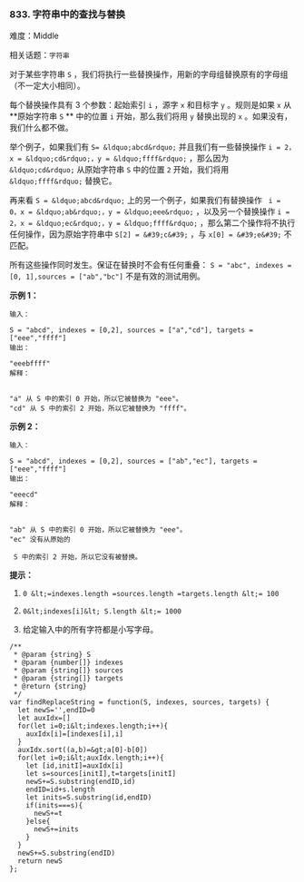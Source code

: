 ### 833. 字符串中的查找与替换

难度：Middle

相关话题：`字符串`

对于某些字符串  `S` ，我们将执行一些替换操作，用新的字母组替换原有的字母组（不一定大小相同）。



每个替换操作具有 3 个参数：起始索引  `i` ，源字  `x`  和目标字  `y` 。规则是如果  `x`  从 **原始字符串  `S` **  中的位置  `i`  开始，那么我们将用  `y`  替换出现的  `x` 。如果没有，我们什么都不做。



举个例子，如果我们有  `S= &ldquo;abcd&rdquo;`  并且我们有一些替换操作  `i = 2，x = &ldquo;cd&rdquo;，y = &ldquo;ffff&rdquo;` ，那么因为  `&ldquo;cd&rdquo;`  从原始字符串  `S`  中的位置  `2`  开始，我们将用 `&ldquo;ffff&rdquo;`  替换它。



再来看  `S = &ldquo;abcd&rdquo;`  上的另一个例子，如果我们有替换操作 ` i = 0，x = &ldquo;ab&rdquo;，y = &ldquo;eee&rdquo;` ，以及另一个替换操作  `i = 2，x = &ldquo;ec&rdquo;，y = &ldquo;ffff&rdquo;` ，那么第二个操作将不执行任何操作，因为原始字符串中 `S[2] = &#39;c&#39;` ，与  `x[0] = &#39;e&#39;`  不匹配。



所有这些操作同时发生。保证在替换时不会有任何重叠： `S = "abc", indexes = [0, 1],sources = ["ab","bc"]`  不是有效的测试用例。







 **示例 1：** 





```
输入：

S = "abcd", indexes = [0,2], sources = ["a","cd"], targets = ["eee","ffff"]
输出：

"eeebffff"
解释：


"a" 从 S 中的索引 0 开始，所以它被替换为 "eee"。
"cd" 从 S 中的索引 2 开始，所以它被替换为 "ffff"。

```

 **示例 2：** 





```
输入：

S = "abcd", indexes = [0,2], sources = ["ab","ec"], targets = ["eee","ffff"]
输出：

"eeecd"
解释：


"ab" 从 S 中的索引 0 开始，所以它被替换为 "eee"。
"ec" 没有从原始的

 S 中的索引 2 开始，所以它没有被替换。

```





 **提示：** 





1.  `0 &lt;=indexes.length =sources.length =targets.length &lt;= 100` 

2.  `0&lt;indexes[i]&lt; S.length &lt;= 1000` 

3. 给定输入中的所有字符都是小写字母。










```
/**
 * @param {string} S
 * @param {number[]} indexes
 * @param {string[]} sources
 * @param {string[]} targets
 * @return {string}
 */
var findReplaceString = function(S, indexes, sources, targets) {
  let newS='',endID=0
  let auxIdx=[]
  for(let i=0;i&lt;indexes.length;i++){
    auxIdx[i]=[indexes[i],i]
  }
  auxIdx.sort((a,b)=&gt;a[0]-b[0])
  for(let i=0;i&lt;auxIdx.length;i++){
    let [id,initI]=auxIdx[i]
    let s=sources[initI],t=targets[initI]
    newS+=S.substring(endID,id)
    endID=id+s.length
    let inits=S.substring(id,endID)
    if(inits===s){
      newS+=t
    }else{
      newS+=inits
    }
  }
  newS+=S.substring(endID)
  return newS
};



```
